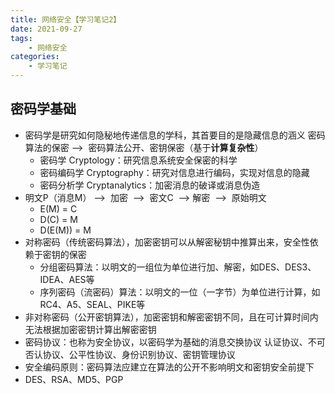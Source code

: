 ```yaml
---
title: 网络安全【学习笔记2】
date: 2021-09-27
tags: 
    - 网络安全
categories: 
    - 学习笔记
---
```

## 密码学基础

-   密码学是研究如何隐秘地传递信息的学科，其首要目的是隐藏信息的涵义 密码算法的保密 -->  密码算法公开、密钥保密（基于**计算复杂性**）
    -   密码学 Cryptology：研究信息系统安全保密的科学
    -   密码编码学 Cryptography：研究对信息进行编码，实现对信息的隐藏
    -   密码分析学 Cryptanalytics：加密消息的破译或消息伪造
-   明文P（消息M） -->  加密  -->  密文C  --> 解密  -->  原始明文
    -   E(M) = C
    -   D(C) = M
    -   D(E(M)) = M
-   对称密码（传统密码算法），加密密钥可以从解密秘钥中推算出来，安全性依赖于密钥的保密
    -   分组密码算法：以明文的一组位为单位进行加、解密，如DES、DES3、IDEA、AES等
    -   序列密码（流密码）算法：以明文的一位（一字节）为单位进行计算，如RC4、A5、SEAL、PIKE等
-   非对称密码（公开密钥算法），加密密钥和解密密钥不同，且在可计算时间内无法根据加密密钥计算出解密密钥
-   密码协议：也称为安全协议，以密码学为基础的消息交换协议 认证协议、不可否认协议、公平性协议、身份识别协议、密钥管理协议
-   安全编码原则：密码算法应建立在算法的公开不影响明文和密钥安全前提下
-   DES、RSA、MD5、PGP